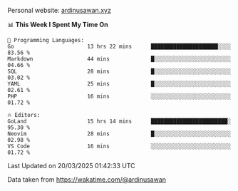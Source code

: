 Personal website: [ardinusawan.xyz](https://ardinusawan.xyz)

<!--START_SECTION:waka-->
📊 **This Week I Spent My Time On** 

```text
💬 Programming Languages: 
Go                       13 hrs 22 mins      █████████████████████░░░░   83.56 % 
Markdown                 44 mins             █░░░░░░░░░░░░░░░░░░░░░░░░   04.66 % 
SQL                      28 mins             █░░░░░░░░░░░░░░░░░░░░░░░░   03.02 % 
YAML                     25 mins             █░░░░░░░░░░░░░░░░░░░░░░░░   02.61 % 
PHP                      16 mins             ░░░░░░░░░░░░░░░░░░░░░░░░░   01.72 % 

🔥 Editors: 
GoLand                   15 hrs 14 mins      ████████████████████████░   95.30 % 
Neovim                   28 mins             █░░░░░░░░░░░░░░░░░░░░░░░░   02.98 % 
VS Code                  16 mins             ░░░░░░░░░░░░░░░░░░░░░░░░░   01.72 % 
```


 Last Updated on 20/03/2025 01:42:33 UTC
<!--END_SECTION:waka-->
Data taken from https://wakatime.com/@ardinusawan
